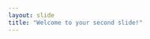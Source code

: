 ```yaml
---
layout: slide
title: "Welcome to your second slide!"
---
```


<!-- Wrong Tab silly! Try commiting on this page instead... smh.. -->

<!-- 
    You learned about issues, pull requests, and the structure of a GitHub repository
    You learned about branching
    You created a commit
    You viewed and responded to pull request reviews
    You edited an existing file
    You enabled GitHub Pages
    You made your first contribution! 🎉
 -->

 <!-- For memory because I know I am going to forget before I wake up in the morning... so tired... -->